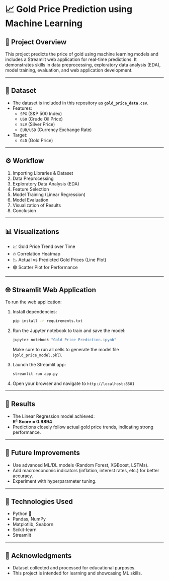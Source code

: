 # 📈 Gold Price Prediction using Machine Learning

## 📌 Project Overview
This project predicts the price of gold using machine learning models and includes a Streamlit web application for real-time predictions. It demonstrates skills in data preprocessing, exploratory data analysis (EDA), model training, evaluation, and web application development.

---

## 📂 Dataset
- The dataset is included in this repository as **`gold_price_data.csv`**.  
- Features:
  - `SPX` (S&P 500 Index)
  - `USO` (Crude Oil Price)
  - `SLV` (Silver Price)
  - `EUR/USD` (Currency Exchange Rate)
- Target:
  - `GLD` (Gold Price)

---

## ⚙️ Workflow
1. Importing Libraries & Dataset
2. Data Preprocessing
3. Exploratory Data Analysis (EDA)
4. Feature Selection
5. Model Training (Linear Regression)
6. Model Evaluation
7. Visualization of Results
8. Conclusion

---

## 📊 Visualizations
- 📈 Gold Price Trend over Time  
- 🔥 Correlation Heatmap  
- 📉 Actual vs Predicted Gold Prices (Line Plot)  
- 🟣 Scatter Plot for Performance  

---

## 🌐 Streamlit Web Application
To run the web application:
1. Install dependencies:
   ```bash
   pip install -r requirements.txt
   ```

2. Run the Jupyter notebook to train and save the model:
   ```bash
   jupyter notebook "Gold Price Prediction.ipynb"
   ```
   Make sure to run all cells to generate the model file (`gold_price_model.pkl`).

3. Launch the Streamlit app:
   ```bash
   streamlit run app.py
   ```

4. Open your browser and navigate to `http://localhost:8501`

---

## 🚀 Results
- The Linear Regression model achieved:  
  **R² Score = 0.9894**  
- Predictions closely follow actual gold price trends, indicating strong performance.  

---

## 🔮 Future Improvements
- Use advanced ML/DL models (Random Forest, XGBoost, LSTMs).  
- Add macroeconomic indicators (inflation, interest rates, etc.) for better accuracy.  
- Experiment with hyperparameter tuning.  

---

## 📌 Technologies Used
- Python 🐍  
- Pandas, NumPy  
- Matplotlib, Seaborn  
- Scikit-learn  
- Streamlit  

---

## 🙌 Acknowledgments
- Dataset collected and processed for educational purposes.  
- This project is intended for learning and showcasing ML skills.  
